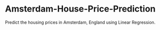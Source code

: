 # Amsterdam-House-Price-Prediction
Predict the housing prices in Amsterdam, England using Linear Regression.
